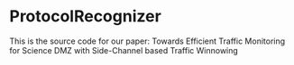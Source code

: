 # ProtocolRecognizer
This is the source code for our paper: Towards Efficient Traffic Monitoring for Science DMZ with Side-Channel based Traffic Winnowing
